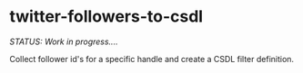 twitter-followers-to-csdl
=========================

*STATUS: Work in progress....*

Collect follower id's for a specific handle and create a CSDL filter definition.
